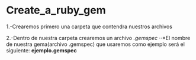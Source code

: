 # Create_a_ruby_gem

1.-Crearemos primero una carpeta que contendra nuestros archivos

2.-Dentro de nuestra carpeta crearemos un archivo *.gemspec*
⋅⋅*El nombre de nuestra gema(archivo .gemspec) que usaremos como ejemplo será el siguiente: __ejemplo.gemspec__


  
